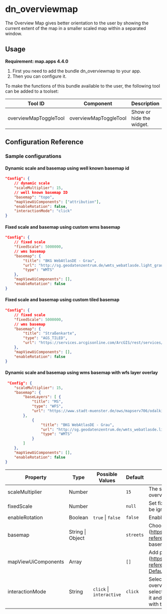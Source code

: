# dn_overviewmap
The Overview Map gives better orientation to the user by showing the current extent of the map in a smaller scaled map within a separated window.

## Usage
**Requirement: map.apps 4.4.0**

1. First you need to add the bundle dn_overviewmap to your app.
2. Then you can configure it.

To make the functions of this bundle available to the user, the following tool can be added to a toolset:

| Tool ID               | Component             | Description              |
|-----------------------|-----------------------|--------------------------|
| overviewMapToggleTool | overviewMapToggleTool | Show or hide the widget. |

## Configuration Reference

### Sample configurations

#### Dynamic scale and basemap using well known basemap id
```json
"Config": {
    // dynamic scale
    "scaleMultiplier": 15,
    // well known basemap ID
    "basemap": "topo",
    "mapViewUiComponents": ["attribution"],
    "enableRotation": false,
    "interactionMode": "click"
}
```

#### Fixed scale and basemap using custom wms basemap
```json
"Config": {
    // fixed scale
    "fixedScale": 5000000,
    // wms basemap
    "basemap": {
        "title": "BKG WebAtlasDE - Grau",
        "url": "http://sg.geodatenzentrum.de/wmts_webatlasde.light_grau",
        "type": "WMTS"
    },
    "mapViewUiComponents": [],
    "enableRotation": false
}
```

#### Fixed scale and basemap using custom tiled basemap
```json
"Config": {
    // fixed scale
    "fixedScale": 5000000,
    // wms basemap
    "basemap": {
        "title": "Straßenkarte",
        "type": "AGS_TILED",
        "url": "https://services.arcgisonline.com/ArcGIS/rest/services/World_Street_Map/MapServer"
    },
    "mapViewUiComponents": [],
    "enableRotation": false
}
```

#### Dynamic scale and basemap using wms basemap with wfs layer overlay
```json
 "Config": {
    "scaleMultiplier": 15,
    "basemap": {
        "baseLayers": [ {
            "title": "MS",
            "type": "WFS",
            "url": "https://www.stadt-muenster.de/ows/mapserv706/odalkisserv?REQUEST=GetFeature&SERVICE=WFS&VERSION=2.0.0&TYPENAME=ms:gemarkungen&EXCEPTIONS=XML&MAXFEATURES=1000"
        },
            {
                "title": "BKG WebAtlasDE - Grau",
                "url": "http://sg.geodatenzentrum.de/wmts_webatlasde.light_grau",
                "type": "WMTS"
            }
        ]
    },
    "mapViewUiComponents": [],
    "enableRotation": false
}
```

| Property            | Type                 | Possible Values                      | Default       | Description                                                                                                                                            |
|---------------------|----------------------|--------------------------------------|---------------|--------------------------------------------------------------------------------------------------------------------------------------------------------|
| scaleMultiplier     | Number               |                                      | ```15```      | The scale multiplier between the map and the overview map.                                                                                             |
| fixedScale          | Number               |                                      | ```null```    | Set fix overview map scale. If set scaleMultiplier will be ignored.                                                                                    |
| enableRotation      | Boolean              | ```true``` &#124; ```false```        | ```false```   | Enable rotation of the overview map.                                                                                                                   |
| basemap             | String &#124; Object |                                      | ```streets``` | Choose one of the well known basemap IDs (https://developers.arcgis.com/javascript/latest/api-reference/esri-Map.html#basemap) or an own basemap config |
| mapViewUiComponents | Array                |                                      | ```[]```      | Add possible UI components to the overview map (https://developers.arcgis.com/javascript/latest/api-reference/esri-views-ui-DefaultUI.html#components) |
| interactionMode     | String               | ```click``` &#124; ```interactive``` | ```click```   | Selection of the type of interaction with the overview map. 'Click' means that the user can select a new center point for the map by clicking on it and 'interactive' means that the user can interact with the map by panning and zooming.|
